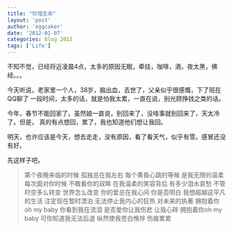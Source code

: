 ```yaml
---
title: "珍惜生命" 
layout: 'post'
author: 'eggcaker'
date: '2012-01-07'
categories: blog 2012
tags: ['Life']
---
```



不知不觉，已经将近凌晨4点，太多的原因无眠，牵挂，咖啡，酒，夜太黑，佛经。。。

今天听说，老家里一个人，38岁，脑出血，去世了，父亲似乎很感慨，下了班在QQ聊了 一段时间，太多的话，就是怕我太累，一直在说，别光顾挣钱之类的话。

今年，春节不能回家了。虽然娘一直说，别回来了，没啥事就别回来了，天太冷了。但是， 真的有点想回，累了，我也知道他们想让我回。

明天，也许应该是今天，想去走走，没有原因，看了看天气，似乎有雪。感冒还没有好。

先这样子吧。

> 第个夜晚来临的时候 孤独总在我左右 每个黄昏心跳的等候 是我无限的温柔 每次面对你时候 不敢看你的双眸 在我温柔的笑容背后 有多少泪水哀愁
不管时空多么转变 世界怎么改变 你的爱总在我心间 你是否明白 我想超越这平凡的生活 注定现在暂时漂泊 无法停止我内心的狂热 对未来的执著 拥抱着你oh my
baby 你看到我在流泪 是否爱你让我伤悲 让我心碎 拥抱着你oh my baby 可你知道我无法后退 纵然使我苍白憔悴 伤痕累累

